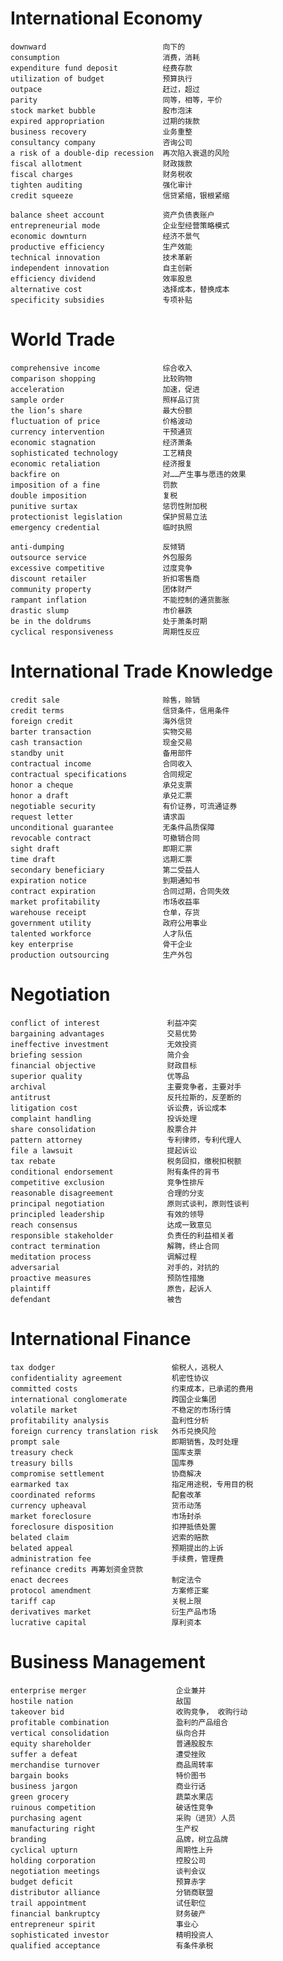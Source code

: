 # International Economy 
    downward                          向下的 
    consumption                       消费，消耗 
    expenditure fund deposit          经费存款 
    utilization of budget             预算执行 
    outpace                           赶过，超过 
    parity                            同等，相等，平价 
    stock market bubble               股市泡沫 
    expired appropriation             过期的拨款 
    business recovery                 业务重整 
    consultancy company               咨询公司 
    a risk of a double-dip recession  再次陷入衰退的风险 
    fiscal allotment                  财政拨款 
    fiscal charges                    财务税收 
    tighten auditing                  强化审计 
    credit squeeze                    信贷紧缩，银根紧缩 

    balance sheet account             资产负债表账户 
    entrepreneurial mode              企业型经营策略模式 
    economic downturn                 经济不景气 
    productive efficiency             生产效能 
    technical innovation              技术革新 
    independent innovation            自主创新 
    efficiency dividend               效率股息 
    alternative cost                  选择成本，替换成本 
    specificity subsidies             专项补贴 

# World Trade 
    comprehensive income              综合收入 
    comparison shopping               比较购物 
    acceleration                      加速，促进 
    sample order                      照样品订货 
    the lion’s share                  最大份额 
    fluctuation of price              价格波动 
    currency intervention             干预通货 
    economic stagnation               经济萧条 
    sophisticated technology          工艺精良 
    economic retaliation              经济报复 
    backfire on                       对……产生事与愿违的效果 
    imposition of a fine              罚款 
    double imposition                 复税 
    punitive surtax                   惩罚性附加税 
    protectionist legislation         保护贸易立法 
    emergency credential              临时执照 

    anti-dumping                      反倾销 
    outsource service                 外包服务 
    excessive competitive             过度竞争 
    discount retailer                 折扣零售商 
    community property                团体财产 
    rampant inflation                 不能控制的通货膨胀 
    drastic slump                     市价暴跌 
    be in the doldrums                处于萧条时期 
    cyclical responsiveness           周期性反应 
    

# International Trade Knowledge 
    credit sale                       赊售，赊销 
    credit terms                      信贷条件，信用条件 
    foreign credit                    海外信贷 
    barter transaction                实物交易 
    cash transaction                  现金交易 
    standby unit                      备用部件 
    contractual income                合同收入 
    contractual specifications        合同规定 
    honor a cheque                    承兑支票 
    honor a draft                     承兑汇票 
    negotiable security               有价证券，可流通证券 
    request letter                    请求函 
    unconditional guarantee           无条件品质保障 
    revocable contract                可撤销合同 
    sight draft                       即期汇票 
    time draft                        远期汇票 
    secondary beneficiary             第二受益人 
    expiration notice                 到期通知书 
    contract expiration               合同过期，合同失效 
    market profitability              市场收益率 
    warehouse receipt                 仓单，存货 
    government utility                政府公用事业 
    talented workforce                人才队伍 
    key enterprise                    骨干企业 
    production outsourcing            生产外包
   
# Negotiation 
    conflict of interest               利益冲突 
    bargaining advantages              交易优势 
    ineffective investment             无效投资 
    briefing session                   简介会 
    financial objective                财政目标 
    superior quality                   优等品 
    archival                           主要竞争者，主要对手 
    antitrust                          反托拉斯的，反垄断的 
    litigation cost                    诉讼费，诉讼成本 
    complaint handling                 投诉处理
    share consolidation                股票合并 
    pattern attorney                   专利律师，专利代理人
    file a lawsuit                     提起诉讼 
    tax rebate                         税务回扣，缴税扣税额 
    conditional endorsement            附有条件的背书 
    competitive exclusion              竞争性排斥 
    reasonable disagreement            合理的分支 
    principal negotiation              原则式谈判，原则性谈判 
    principled leadership              有效的领导 
    reach consensus                    达成一致意见 
    responsible stakeholder            负责任的利益相关者 
    contract termination               解聘，终止合同 
    meditation process                 调解过程 
    adversarial                        对手的，对抗的 
    proactive measures                 预防性措施 
    plaintiff                          原告，起诉人 
    defendant                          被告

# International Finance 
    tax dodger                          偷税人，逃税人 
    confidentiality agreement           机密性协议 
    committed costs                     约束成本，已承诺的费用
    international conglomerate          跨国企业集团 
    volatile market                     不稳定的市场行情 
    profitability analysis              盈利性分析 
    foreign currency translation risk   外币兑换风险 
    prompt sale                         即期销售，及时处理 
    treasury check                      国库支票 
    treasury bills                      国库券 
    compromise settlement               协商解决 
    earmarked tax                       指定用途税，专用目的税 
    coordinated reforms                 配套改革 
    currency upheaval                   货币动荡 
    market foreclosure                  市场封杀 
    foreclosure disposition             扣押抵债处置 
    belated claim                       迟索的赔款 
    belated appeal                      预期提出的上诉 
    administration fee                  手续费，管理费 
    refinance credits 再筹划资金贷款 
    enact decrees                       制定法令 
    protocol amendment                  方案修正案 
    tariff cap                          关税上限 
    derivatives market                  衍生产品市场 
    lucrative capital                   厚利资本
    

# Business Management 
    enterprise merger                    企业兼并 
    hostile nation                       敌国 
    takeover bid                         收购竞争， 收购行动 
    profitable combination               盈利的产品组合 
    vertical consolidation               纵向合并 
    equity shareholder                   普通股股东 
    suffer a defeat                      遭受挫败 
    merchandise turnover                 商品周转率 
    bargain books                        特价图书 
    business jargon                      商业行话 
    green grocery                        蔬菜水果店 
    ruinous competition                  破话性竞争 
    purchasing agent                     采购（进货）人员 
    manufacturing right                  生产权 
    branding                             品牌，树立品牌 
    cyclical upturn                      周期性上升 
    holding corporation                  控股公司 
    negotiation meetings                 谈判会议 
    budget deficit                       预算赤字 
    distributor alliance                 分销商联盟 
    trail appointment                    试任职位 
    financial bankruptcy                 财务破产 
    entrepreneur spirit                  事业心 
    sophisticated investor               精明投资人 
    qualified acceptance                 有条件承税 

    

   
   
   
   
   
   
   
   

   
   
